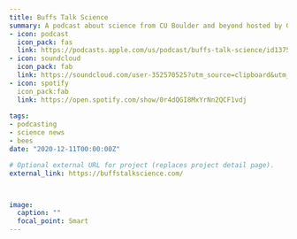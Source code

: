 ```yaml
---
title: Buffs Talk Science
summary: A podcast about science from CU Boulder and beyond hosted by Graycen Wheeler and Alison Gilchrist from 2018 - 2020.
- icon: podcast
  icon_pack: fas
  link: https://podcasts.apple.com/us/podcast/buffs-talk-science/id1375850300
- icon: soundcloud
  icon_pack: fab
  link: https://soundcloud.com/user-352570525?utm_source=clipboard&utm_medium=text&utm_campaign=social_sharing
- icon: spotify
  icon_pack:fab
  link: https://open.spotify.com/show/0r4dQGI8MxYrNn2QCF1vdj
  
tags:
- podcasting
- science news
- bees
date: "2020-12-11T00:00:00Z"

# Optional external URL for project (replaces project detail page).
external_link: https://buffstalkscience.com/



image:
  caption: ""
  focal_point: Smart
---
```

